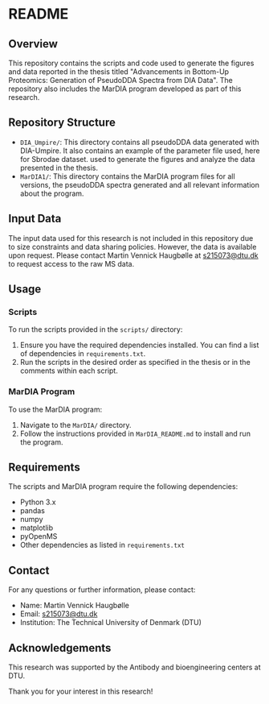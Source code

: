 
# README

## Overview

This repository contains the scripts and code used to generate the figures and data reported in the thesis titled "Advancements in Bottom-Up Proteomics: Generation of PseudoDDA Spectra from DIA Data". The repository also includes the MarDIA program developed as part of this research.

## Repository Structure

- `DIA_Umpire/`: This directory contains all pseudoDDA data generated with DIA-Umpire. It also contains an example of the parameter file used, here for Sbrodae dataset. used to generate the figures and analyze the data presented in the thesis.
- `MarDIA1/`: This directory contains the MarDIA program files for all versions, the pseudoDDA spectra generated and all relevant information about the program.

## Input Data

The input data used for this research is not included in this repository due to size constraints and data sharing policies. However, the data is available upon request. Please contact Martin Vennick Haugbølle at s215073@dtu.dk to request access to the raw MS data.

## Usage

### Scripts

To run the scripts provided in the `scripts/` directory:

1. Ensure you have the required dependencies installed. You can find a list of dependencies in `requirements.txt`.
2. Run the scripts in the desired order as specified in the thesis or in the comments within each script.

### MarDIA Program

To use the MarDIA program:

1. Navigate to the `MarDIA/` directory.
2. Follow the instructions provided in `MarDIA_README.md` to install and run the program.

## Requirements

The scripts and MarDIA program require the following dependencies:

- Python 3.x
- pandas
- numpy
- matplotlib
- pyOpenMS
- Other dependencies as listed in `requirements.txt`

## Contact

For any questions or further information, please contact:

- Name: Martin Vennick Haugbølle
- Email: s215073@dtu.dk
- Institution: The Technical University of Denmark (DTU)


## Acknowledgements

This research was supported by the Antibody and bioengineering centers at DTU.

Thank you for your interest in this research!